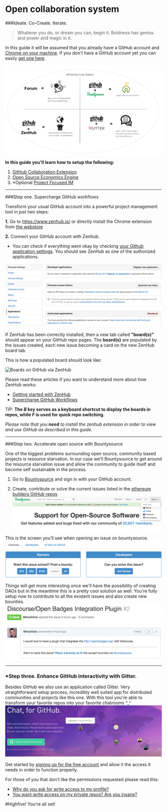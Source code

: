 # Open collaboration system

###Ideate. Co-Create. Iterate.
> Whatever you do, or dream you can, begin it. Boldness has genius and power and magic in it.

In this guide it will be assumed that you already have a GitHub account and [Chrome on your machine][1]. If you don't have a GitHub account yet you can easily [get one here][2]. 

![](a57b769af1448548.png)

**In this guide you'll learn how to setup the following:**

1. [GitHub Collaboration Extension][3]
2. [Open Source Economics Engine][4]
3. *Optional [Project Focused IM][5]

------
###Step one. Supercharge GitHub workflows 

Transform your usual GitHub account into a powerful project management tool in just two steps:

**1.** Go to https://www.zenhub.io/ or directly install the Chrome extension from [the webstore](https://chrome.google.com/webstore/detail/zenhub-for-github/ogcgkffhplmphkaahpmffcafajaocjbd)

**2.** Connect your GitHub account with Zenhub. 

* You can check if everything went okay by checking [your Github application settings](https://github.com/settings/applications). You should see ZenHub as one of the authorized applications.

![](7aa064deb75b8a8a.png)


If ZenHub has been correctly installed, then a new tab called **"board(s)"** should appear on your GitHub repo pages. The **board(s)** are populated by the issues created, each new issue becoming a card on the new ZenHub board tab. 

This is how a populated board should look like:

![Boards on GitHub via ZenHub](https://camo.githubusercontent.com/c653bdc5842cf262547739eeca8d620fe49754e1/68747470733a2f2f7777772e7a656e6875622e696f2f626c6f672f636f6e74656e742f696d616765732f323031342f4f63742f4f7267616e697a65642d426f6172642e6a7067)

Please read these articles if you want to understand more about how ZenHub works:

* [Getting started with ZenHub](https://www.zenhub.io/blog/getting-started-with-zenhub/)
* [Supercharge GitHub Workflows](https://www.zenhub.io/blog/supercharge-github-workflows-introducing-zenhub-part-i/)


TIP: **The _B_ key serves as a keyboard shortcut to display the boards in repos, while _F_ is used for quick repo switching.**

*Please note that you __need__ to install the zenhub extension in order to view and use GitHub as described in this guide.*

--------
###Step two. Accelerate open source with Bountysource

One of the biggest problems surrounding open source, community based projects is resource starvation. In our case we'll Bountysource to get around the resource starvation issue and allow the community to guide itself and become self sustainable in the process. 

1. Go to [Bountysource][6] and sign in with your GitHub account.

2. Create, contribute or solve the current issues listed in the [ethereum builders GitHub repos][7]
![](c64df7f3e1e2680b.png)
 
This is the screen you'll see when opening an issue on bountysource. 
![](75a077d5b29328e7.png)



Things will get more interesting once we'll have the possibility of creating DAOs but in the meantime this is a pretty cool solution as well. You're fully setup now to contribute to all the existent issues and also create new bounties.
![](8cae536fb9ea9dae.png)

-------

### *Step three. Enhance GitHub interactivity with Gitter.

Besides GitHub we also use an application called Gitter. Very straightforward setup process, incredibly well suited app for distributed communities and projects like this one. With this tool you're able to transform your favorite repos into your favorite chatrooms ^_^
![](511fabd217df7170.png)

Get started by [signing up for the free account][8] and allow it the access it needs in order to function properly. 

For those of you that don't like the permissions requested please read this:

* [Why do you ask for write access to my profile?](https://gitter.zendesk.com/hc/en-us/articles/200178961-Why-do-you-ask-for-write-access-to-my-profile-)
* [You want write access on my private repos? Are you insane?](https://gitter.zendesk.com/hc/en-us/articles/200178971-You-want-write-access-on-my-private-repos-Are-you-insane-)

#Highfive! You're all set!




  [1]: https://github.com/ethereumbuilders
  [2]: https://github.com/join
  [3]: https://chrome.google.com/webstore/detail/zenhub-for-github/ogcgkffhplmphkaahpmffcafajaocjbd
  [4]: https://www.bountysource.com/
  [5]: https://gitter.im/
  [6]: https://www.bountysource.com/signin
  [7]: https://github.com/ethereumbuilders
  [8]: https://gitter.im/login/github?action=signup&source=intro-signup
